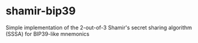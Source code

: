 # shamir-bip39
Simple implementation of the 2-out-of-3 Shamir's secret sharing algorithm (SSSA) for BIP39-like mnemonics
